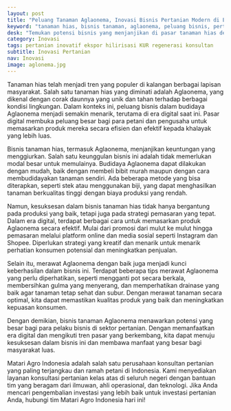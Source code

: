 ```yaml
---
layout: post
title: "Peluang Tanaman Aglaonema, Inovasi Bisnis Pertanian Modern di Era Digital"
keyword: "tanaman hias, bisnis tanaman, aglaonema, peluang bisnis, pertanian modern, matari agro Indonesia"
desk: "Temukan potensi bisnis yang menjanjikan di pasar tanaman hias dengan membudidayakan Aglaonema. Artikel ini memberikan pandangan tentang prospek bisnis tanaman hias Aglaonema, termasuk cara budidayanya dan tips merawatnya, serta strategi pemasaran yang efektif dalam era digital"
category: Inovasi
tags: pertanian inovatif ekspor hilirisasi KUR regenerasi konsultan
subtitle: Inovasi Pertanian
nav: Inovasi
image: aglonema.jpg
---
```


Tanaman hias telah menjadi tren yang populer di kalangan berbagai lapisan masyarakat. Salah satu tanaman hias yang diminati adalah Aglaonema, yang dikenal dengan corak daunnya yang unik dan tahan terhadap berbagai kondisi lingkungan. Dalam konteks ini, peluang bisnis dalam budidaya Aglaonema menjadi semakin menarik, terutama di era digital saat ini. Pasar digital membuka peluang besar bagi para petani dan pengusaha untuk memasarkan produk mereka secara efisien dan efektif kepada khalayak yang lebih luas.

Bisnis tanaman hias, termasuk Aglaonema, menjanjikan keuntungan yang menggiurkan. Salah satu keunggulan bisnis ini adalah tidak memerlukan modal besar untuk memulainya. Budidaya Aglaonema dapat dilakukan dengan mudah, baik dengan membeli bibit murah maupun dengan cara membudidayakan tanaman sendiri. Ada beberapa metode yang bisa diterapkan, seperti stek atau menggunakan biji, yang dapat menghasilkan tanaman berkualitas tinggi dengan biaya produksi yang rendah.

Namun, kesuksesan dalam bisnis tanaman hias tidak hanya bergantung pada produksi yang baik, tetapi juga pada strategi pemasaran yang tepat. Dalam era digital, terdapat berbagai cara untuk memasarkan produk Aglaonema secara efektif. Mulai dari promosi dari mulut ke mulut hingga pemasaran melalui platform online dan media sosial seperti Instagram dan Shopee. Diperlukan strategi yang kreatif dan menarik untuk menarik perhatian konsumen potensial dan meningkatkan penjualan.

Selain itu, merawat Aglaonema dengan baik juga menjadi kunci keberhasilan dalam bisnis ini. Terdapat beberapa tips merawat Aglaonema yang perlu diperhatikan, seperti mengganti pot secara berkala, membersihkan gulma yang menyerang, dan memperhatikan drainase yang baik agar tanaman tetap sehat dan subur. Dengan merawat tanaman secara optimal, kita dapat memastikan kualitas produk yang baik dan meningkatkan kepuasan konsumen.

Dengan demikian, bisnis tanaman Aglaonema menawarkan potensi yang besar bagi para pelaku bisnis di sektor pertanian. Dengan memanfaatkan era digital dan mengikuti tren pasar yang berkembang, kita dapat menuju kesuksesan dalam bisnis ini dan membawa manfaat yang besar bagi masyarakat luas.

Matari Agro Indonesia adalah salah satu perusahaan konsultan pertanian yang paling terjangkau dan ramah petani di Indonesia. Kami menyediakan layanan konsultasi pertanian kelas atas di seluruh negeri dengan bantuan tim yang beragam dari ilmuwan, ahli operasional, dan teknologi. Jika Anda mencari pengembalian investasi yang lebih baik untuk investasi pertanian Anda, hubungi tim Matari Agro Indonesia hari ini!
